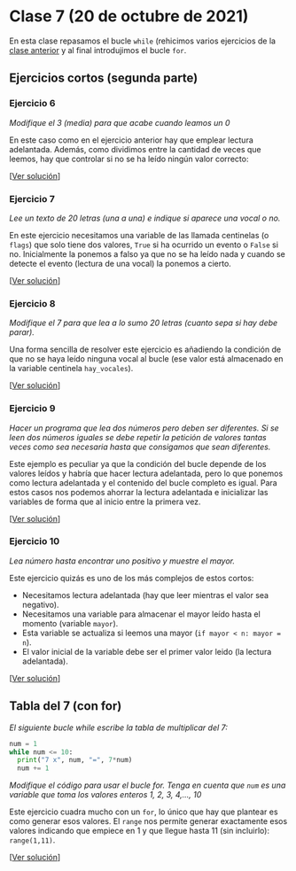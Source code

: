 # Clase 7 (20 de octubre de 2021)

En esta clase repasamos el bucle `while` (rehicimos varios ejercicios de la [clase anterior](clase06.md) y al final introdujimos el bucle `for`.

## Ejercicios cortos (segunda parte)

### Ejercicio 6
*Modifique el 3 (media) para que acabe cuando leamos un 0*

En este caso como en el ejercicio anterior hay que emplear lectura adelantada. Además, como dividimos entre la cantidad de veces que leemos, hay que controlar si no se ha leído ningún valor correcto:

[[Ver solución](códigos/t3e22.cortos6.py)]

### Ejercicio 7
*Lee un texto de 20 letras (una a una) e indique si aparece una vocal o no.*

En este ejercicio necesitamos una variable de las llamada centinelas (o `flags`) que solo tiene dos valores, `True` si ha ocurrido un evento o `False` si no. Inicialmente la ponemos a falso ya que no se ha leído nada y cuando se detecte el evento (lectura de una vocal) la ponemos a cierto.

[[Ver solución](códigos/t3e23.cortos7.py)]


### Ejercicio 8
*Modifique el 7 para que lea a lo sumo 20 letras (cuanto sepa si hay debe parar).*

Una forma sencilla de resolver este ejercicio es añadiendo la condición de que no se haya leído ninguna vocal al bucle (ese valor está almacenado en la variable centinela `hay_vocales`).

[[Ver solución](códigos/t3e24.cortos8.py)]

### Ejercicio 9
*Hacer un programa que lea dos números pero deben ser diferentes. Si se leen dos números iguales se debe repetir la petición de valores tantas veces como sea
necesaria hasta que consigamos que sean diferentes.*

Este ejemplo es peculiar ya que la condición del bucle depende de los valores leídos y habría que hacer lectura adelantada, pero lo que ponemos como lectura adelantada y el contenido del bucle completo es igual. Para estos casos nos podemos ahorrar la lectura adelantada e inicializar las variables de forma que al inicio entre la primera vez.

[[Ver solución](códigos/t3e25.cortos9.py)]

### Ejercicio 10
*Lea número hasta encontrar uno positivo y muestre el mayor.*

Este ejercicio quizás es uno de los más complejos de estos cortos:
* Necesitamos lectura adelantada (hay que leer mientras el valor sea negativo).
* Necesitamos una variable para almacenar el mayor leído hasta el momento (variable `mayor`).
* Esta variable se actualiza si leemos una mayor (`if mayor < n: mayor = n`).
* El valor inicial de la variable debe ser el primer valor leido (la lectura adelantada).

[[Ver solución](códigos/t3e26.cortos10.py)]

## Tabla del 7 (con for)
*El siguiente bucle while escribe la tabla de multiplicar del 7:*

```python
num = 1
while num <= 10:
  print("7 x", num, "=", 7*num)
  num += 1
```

*Modifique el código para usar el bucle for. Tenga en cuenta que `num` es una variable que toma los valores enteros 1, 2, 3, 4,..., 10*

Este ejercicio cuadra mucho con un `for`, lo único que hay que plantear es como generar esos valores. El `range` nos permite generar exactamente esos valores indicando que empiece en 1 y que llegue hasta 11 (sin incluirlo): `range(1,11)`.

[[Ver solución](códigos/t3e27.tabla7_for.py)]
